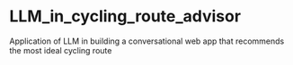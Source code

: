 # LLM_in_cycling_route_advisor
Application of LLM in building a conversational web app that recommends the most ideal cycling route
